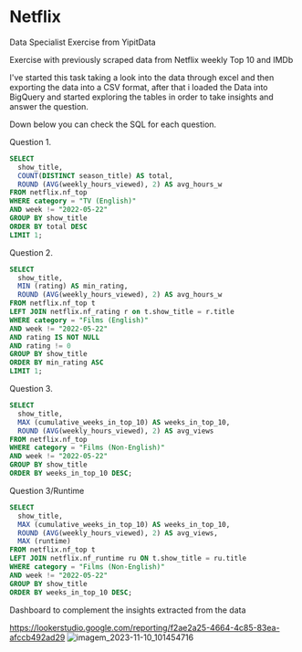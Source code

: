 # Netflix

Data Specialist Exercise from YipitData

Exercise with previously scraped data from Netflix weekly Top 10 and IMDb

I've started this task taking a look into the data through excel and then
exporting the data into a CSV format, after that i loaded the Data into
BigQuery and started exploring the tables in order to take insights and 
answer the question.

Down below you can check the SQL for each question.

Question 1.

```SQL
SELECT
  show_title,
  COUNT(DISTINCT season_title) AS total,
  ROUND (AVG(weekly_hours_viewed), 2) AS avg_hours_w
FROM netflix.nf_top
WHERE category = "TV (English)" 
AND week != "2022-05-22"
GROUP BY show_title
ORDER BY total DESC
LIMIT 1;
```

Question 2.

```SQL
SELECT 
  show_title,
  MIN (rating) AS min_rating,
  ROUND (AVG(weekly_hours_viewed), 2) AS avg_hours_w
FROM netflix.nf_top t
LEFT JOIN netflix.nf_rating r on t.show_title = r.title
WHERE category = "Films (English)" 
AND week != "2022-05-22"
AND rating IS NOT NULL
AND rating != 0
GROUP BY show_title
ORDER BY min_rating ASC
LIMIT 1;
```

Question 3.

```SQL
SELECT
  show_title,
  MAX (cumulative_weeks_in_top_10) AS weeks_in_top_10,
  ROUND (AVG(weekly_hours_viewed), 2) AS avg_views
FROM netflix.nf_top
WHERE category = "Films (Non-English)"
AND week != "2022-05-22"
GROUP BY show_title
ORDER BY weeks_in_top_10 DESC;
```

Question 3/Runtime

```SQL
SELECT
  show_title,
  MAX (cumulative_weeks_in_top_10) AS weeks_in_top_10,
  ROUND (AVG(weekly_hours_viewed), 2) AS avg_views,
  MAX (runtime)
FROM netflix.nf_top t
LEFT JOIN netflix.nf_runtime ru ON t.show_title = ru.title
WHERE category = "Films (Non-English)"
AND week != "2022-05-22"
GROUP BY show_title
ORDER BY weeks_in_top_10 DESC;
```

Dashboard to complement the insights extracted from the data

https://lookerstudio.google.com/reporting/f2ae2a25-4664-4c85-83ea-afccb492ad29
![imagem_2023-11-10_101454716](https://github.com/Ronan-Alencar/Startups/assets/133599706/ed64aa97-e33e-4b5a-a87d-697f63efb2bf)

